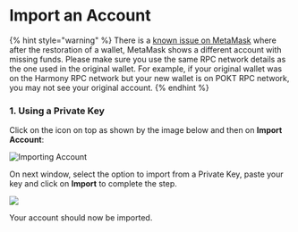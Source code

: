 # Import an Account

{% hint style="warning" %}
There is a [known issue on MetaMask](https://metamask.zendesk.com/hc/en-us/articles/360058120992-My-Seed-Phrase-Secret-Recovery-Phrase-restored-the-wrong-account) where after the restoration of a wallet, MetaMask shows a different account with missing funds. Please make sure you use the same RPC network details as the one used in the original wallet. For example, if your original wallet was on the Harmony RPC network but your new wallet is on POKT RPC network, you may not see your original account.
{% endhint %}

### 1. Using a Private Key

Click on the icon on top as shown by the image below and then on **Import Account**:

![Importing Account](../../../../.gitbook/assets/metamask\_import\_account1.png)

On next window, select the option to import from a Private Key, paste your key and click on **Import** to complete the step.

![](../../../../.gitbook/assets/metamask\_import\_account2.png)

Your account should now be imported.
